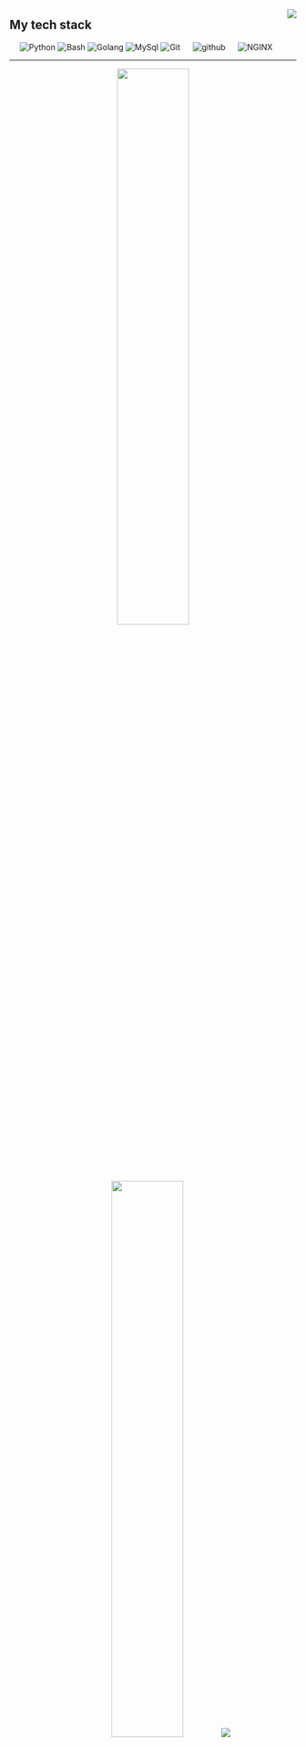 <!-- <p><img src="https://github.com/halfrost/halfrost/blob/master/icons/header_.png" alt=""></p> -->
<p><img align="right" src="https://user-images.githubusercontent.com/74038190/225813708-98b745f2-7d22-48cf-9150-083f1b00d6c9.gif"></p>
<h2 id="my-tech-stack">My tech stack</h2>
<p align="left">  
   <a>
    <img alt="Python" src="https://img.shields.io/badge/Python%20-%2314354C.svg?logo=python&amp;logoColor=white">
  </a>

  <a>
    <img alt="Bash" src="https://img.shields.io/badge/bash%20script-0101?style=flat&amp;logo=gnubash&amp;logoColor=%23FFFFFF&amp;labelColor=%23000000">
  </a>

  <a>
    <img alt="Golang" src="https://img.shields.io/badge/Go-00ADD8?style=for-the-badge&amp;logo=go&amp;logoColor=white">
  </a>

  <a>
    <img alt="MySql" src="https://img.shields.io/badge/MySQL-00000F?style=for-the-badge&amp;logo=mysql&amp;logoColor=white">
  </a>

  <a>
    <img alt="Git" src="https://img.shields.io/badge/-git-red?logo=git&amp;logoColor=white">
  </a>
    
  <a> 
    <img alt="github" src="https://img.shields.io/badge/-GitHub-black?logo=github&amp;logoColor=white">
  </a>
   
  <a>
    <img alt="NGINX" src="https://img.shields.io/badge/-NGINX-yellow?logo=nginx&amp;logoColor=white">
  </a>
</p>

<hr>
<p align="center">
  <img height="50%" width="auto" src="https://github-readme-stats.vercel.app/api?username=arief05652&amp;show_icons=true&amp;count_private=true&amp;theme=darcula&amp;hide_border=true&amp;hide=issues,contribs&amp;bg_color=00000000">
  <img height="50%" width="auto" src="https://github-readme-stats.vercel.app/api/top-langs/?username=arief05652&amp;layout=compact&amp;hide_border=true&amp;theme=darcula&amp;bg_color=00000000&amp;langs_count=6&amp;hide=jupyter%20notebook,tex,css,php">
  <img src="https://github-readme-streak-stats.herokuapp.com?user=arief05652&amp;theme=darcula&amp;hide_border=true&amp;background=FFFFFF00">
  <br>
  <br>
 </p> 
